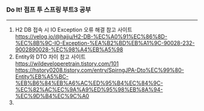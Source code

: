 ### Do It! 점프 투 스프링 부트3 공부

--------------------------------------

1. H2 DB 접속 시 IO Exception 오류 해결 참고 사이트 <br> https://velog.io/@hajju/H2-DB-%EC%A0%91%EC%86%8D-%EC%8B%9C-IO-Exception-%EA%B2%BD%EB%A1%9C-90028-232-9002890028-%EC%98%A4%EB%A5%98 <br>
2. Entity와 DTO 차이 참고 사이트 <br>
   https://wildeveloperetrain.tistory.com/101 <br>
   https://hstory0208.tistory.com/entry/SpirngJPA-Dto%EC%99%80-Entity%EB%A5%BC-%EB%B6%84%EB%A6%AC%ED%95%B4%EC%84%9C-%EC%82%AC%EC%9A%A9%ED%95%98%EB%8A%94-%EC%9D%B4%EC%9C%A0 <br>
3. 